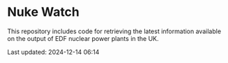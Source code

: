 # Nuke Watch

This repository includes code for retrieving the latest information available on the output of EDF nuclear power plants in the UK.

Last updated: 2024-12-14 06:14